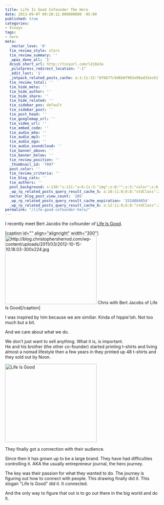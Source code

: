 ```yaml
---
title: Life Is Good Cofounder The Hero
date: 2013-09-07 09:28:12.000000000 -05:00
published: true
categories:
- Essays
tags:
- hero
meta:
  _nectar_love: '0'
  tie_review_style: stars
  tie_review_summary: ''
  _wpas_done_all: '1'
  dcssb_short_url: http://tinyurl.com/ldj8e3a
  _pilotpress_redirect_location: "-1"
  _edit_last: '1'
  _jetpack_related_posts_cache: a:1:{s:32:"8f6677c9d6b0f903e98ad32ec61f8deb";a:2:{s:7:"expires";i:1491975855;s:7:"payload";a:3:{i:0;a:1:{s:2:"id";i:6939;}i:1;a:1:{s:2:"id";i:6817;}i:2;a:1:{s:2:"id";i:1753;}}}}
  tie_review_total: ''
  tie_hide_meta: ''
  tie_hide_author: ''
  tie_hide_share: ''
  tie_hide_related: ''
  tie_sidebar_pos: default
  tie_sidebar_post: ''
  tie_post_head: ''
  tie_googlemap_url: ''
  tie_video_url: ''
  tie_embed_code: ''
  tie_audio_m4a: ''
  tie_audio_mp3: ''
  tie_audio_oga: ''
  tie_audio_soundcloud: ''
  tie_banner_above: ''
  tie_banner_below: ''
  tie_review_position: ''
  _thumbnail_id: '7007'
  post_color: ''
  tie_review_criteria: ''
  tie_blog_cats: ''
  tie_authors: ''
  post_background: s:130:"s:121:"a:6:{s:3:"img";s:0:"";s:5:"color";s:0:"";s:6:"repeat";s:0:"";s:10:"attachment";s:0:"";s:3:"hor";s:0:"";s:3:"ver";s:0:"";}";";
  _wp_rp_related_posts_query_result_cache_5: a:10:{i:0;O:8:"stdClass":2:{s:7:"post_id";s:4:"6757";s:5:"score";s:17:"50.15197078615772";}i:1;O:8:"stdClass":2:{s:7:"post_id";s:4:"6939";s:5:"score";s:18:"36.112761910206764";}i:2;O:8:"stdClass":2:{s:7:"post_id";s:4:"6776";s:5:"score";s:17:"34.53584718935774";}i:3;O:8:"stdClass":2:{s:7:"post_id";s:4:"6817";s:5:"score";s:17:"33.71283234434997";}i:4;O:8:"stdClass":2:{s:7:"post_id";s:2:"39";s:5:"score";s:18:"12.397247771931777";}i:5;O:8:"stdClass":2:{s:7:"post_id";s:4:"6870";s:5:"score";s:18:"10.564666308183469";}i:6;O:8:"stdClass":2:{s:7:"post_id";s:4:"7097";s:5:"score";s:16:"8.01873495658179";}i:7;O:8:"stdClass":2:{s:7:"post_id";s:4:"4056";s:5:"score";s:16:"8.01873495658179";}i:8;O:8:"stdClass":2:{s:7:"post_id";s:4:"4964";s:5:"score";s:17:"7.451386854473305";}i:9;O:8:"stdClass":2:{s:7:"post_id";s:4:"4196";s:5:"score";s:17:"7.345790483315266";}}
  nectar_blog_post_view_count: '205'
  _wp_rp_related_posts_query_result_cache_expiration: '1524884654'
  _wp_rp_related_posts_query_result_cache_6: a:12:{i:0;O:8:"stdClass":2:{s:7:"post_id";s:4:"6757";s:5:"score";s:16:"74.8402760876095";}i:1;O:8:"stdClass":2:{s:7:"post_id";s:4:"6939";s:5:"score";s:17:"60.83647340465383";}i:2;O:8:"stdClass":2:{s:7:"post_id";s:4:"6817";s:5:"score";s:16:"57.3802824924823";}i:3;O:8:"stdClass":2:{s:7:"post_id";s:4:"6776";s:5:"score";s:17:"55.68109663810037";}i:4;O:8:"stdClass":2:{s:7:"post_id";s:4:"4580";s:5:"score";s:18:"47.819236345561585";}i:5;O:8:"stdClass":2:{s:7:"post_id";s:3:"706";s:5:"score";s:18:"29.911553553093132";}i:6;O:8:"stdClass":2:{s:7:"post_id";s:3:"288";s:5:"score";s:18:"19.487729819737904";}i:7;O:8:"stdClass":2:{s:7:"post_id";s:4:"1766";s:5:"score";s:18:"18.781451241592187";}i:8;O:8:"stdClass":2:{s:7:"post_id";s:3:"359";s:5:"score";s:18:"18.734756513897505";}i:9;O:8:"stdClass":2:{s:7:"post_id";s:3:"626";s:5:"score";s:18:"16.524520737889475";}i:10;O:8:"stdClass":2:{s:7:"post_id";s:3:"343";s:5:"score";s:18:"15.963916807536403";}i:11;O:8:"stdClass":2:{s:7:"post_id";s:4:"8564";s:5:"score";s:18:"15.456929366255302";}}
permalink: "/life-good-cofounder-hero/"
---
```

I recently meet Bert Jacobs the cofounder of <a href="http://lifeisgood.com" target="_blank">Life Is Good</a>.

[caption id="" align="alignright" width="300"]<img alt="http://blog.christophersherrod.com/wp-content/uploads/2011/03/2012-10-15-10.18.03-300x224.jpg" src="{{ site.baseurl }}/posts/2013/09/2012-10-15-10.18.03-300x224.jpg" width="300" height="224" /> Chris with Bert Jacobs of Life Is Good[/caption]

I was inspired by him because we are similiar. Kinda of hippie'ish. Not too much but a bit.

And we care about what we do.

We don't just want to sell anything. What it is, is important.<br />
He and his brother (the other co-founder) started printing t-shirts and living almost a nomad lifestyle then a few years in they printed up 48 t-shirts and they sold out by Noon.

<img class="alignright size-medium wp-image-6863" alt="Life Is Good" src="{{ site.baseurl }}/posts/2013/09/lifeisgood-300x256.png" width="300" height="256" />

They finally got a connection with their audience.

Since then it has grown up to be a large brand. They have had difficulties controlling it. AKA the usually entrepreneur journal, the hero journey.

The key was their passion for what they wanted to do. The journey is figuring out how to connect with people. This drawing finally did it. This slogan "Life Is Good" did it. It connected.

And the only way to figure that out is to go out there in the big world and do it.</p>
